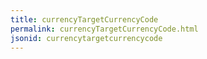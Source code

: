 ```yaml
---
title: currencyTargetCurrencyCode
permalink: currencyTargetCurrencyCode.html
jsonid: currencytargetcurrencycode
---
```


